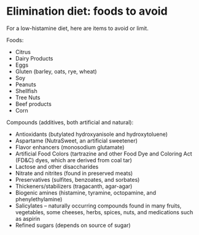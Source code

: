 # Elimination diet: foods to avoid

For a low-histamine diet, here are items to avoid or limit.

Foods:

* Citrus 
* Dairy Products 
* Eggs 
* Gluten (barley, oats, rye, wheat)
* Soy 
* Peanuts 
* Shellfish 
* Tree Nuts 
* Beef products 
* Corn 
  
Compounds (additives, both artificial and natural):

* Antioxidants (butylated hydroxyanisole and hydroxytoluene)
* Aspartame (NutraSweet, an artificial sweetener)
* Flavor enhancers (monosodium glutamate)
* Artificial Food Colors (tartrazine and other Food Dye and Coloring Act (FD&C) dyes, which are derived from coal tar)
* Lactose and other disaccharides
* Nitrate and nitrites (found in preserved meats)
* Preservatives (sulfites, benzoates, and sorbates)
* Thickeners/stabilizers (tragacanth, agar-agar)
* Biogenic amines (histamine, tyramine, octopamine, and phenylethylamine)
* Salicylates – naturally occurring compounds found in many fruits, vegetables, some cheeses, herbs, spices, nuts, and medications such as aspirin
* Refined sugars (depends on source of sugar)
